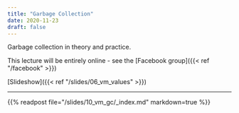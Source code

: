 ```yaml
---
title: "Garbage Collection"
date: 2020-11-23
draft: false
---
```


Garbage collection in theory and practice.


This lecture will be entirely online - see the [Facebook group]({{< ref "/facebook" >}})

<!--more-->

[Slideshow]({{< ref "/slides/06_vm_values" >}})

---

{{% readpost file="/slides/10_vm_gc/_index.md" markdown=true %}}
